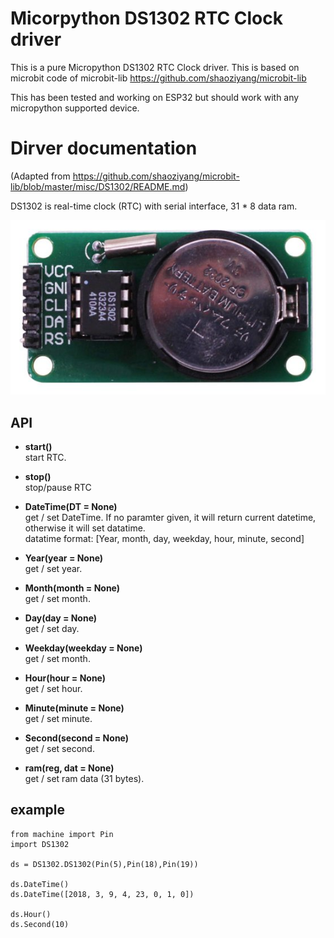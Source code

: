# Micorpython DS1302 RTC Clock driver
This is a pure Micropython DS1302 RTC Clock driver. This is based on microbit code of microbit-lib https://github.com/shaoziyang/microbit-lib

This has been tested and working on ESP32 but should work with any micropython supported device.

# Dirver documentation
(Adapted from https://github.com/shaoziyang/microbit-lib/blob/master/misc/DS1302/README.md)

DS1302 is real-time clock (RTC) with serial interface, 31 * 8 data ram.

![](ds1302.jpg)


## API

* **start()**  
start RTC.  

* **stop()**  
stop/pause RTC

* **DateTime(DT = None)**  
get / set DateTime. If no paramter given, it will return current datetime, otherwise it will set datatime.  
datatime format: [Year, month, day, weekday, hour, minute, second]

* **Year(year = None)**  
get / set year.  

* **Month(month = None)**  
get / set month.  

* **Day(day = None)**  
get / set day.  

* **Weekday(weekday = None)**  
get / set month.  

* **Hour(hour = None)**  
get / set hour.  

* **Minute(minute = None)**  
get / set minute.  

* **Second(second = None)**  
get / set second.  

* **ram(reg, dat = None)**  
get / set ram data (31 bytes).  


## example

```
from machine import Pin
import DS1302

ds = DS1302.DS1302(Pin(5),Pin(18),Pin(19))

ds.DateTime()
ds.DateTime([2018, 3, 9, 4, 23, 0, 1, 0])

ds.Hour()
ds.Second(10)
```

